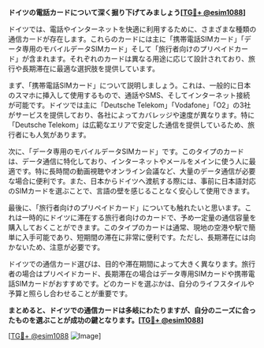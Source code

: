 **ドイツの電話カードについて深く掘り下げてみましょう[[TG💪+ @esim1088](https://t.me/s/esim1088)]**

ドイツでは、電話やインターネットを快適に利用するために、さまざまな種類の通信カードが存在します。これらのカードには主に「携帯電話SIMカード」「データ専用のモバイルデータSIMカード」そして「旅行者向けのプリペイドカード」が含まれます。それぞれのカードは異なる用途に応じて設計されており、旅行や長期滞在に最適な選択肢を提供しています。

まず、「携帯電話SIMカード」について説明しましょう。これは、一般的に日本のスマホに挿入して使用するもので、通話やSMS、そしてインターネット接続が可能です。ドイツでは主に「Deutsche Telekom」「Vodafone」「O2」の3社がサービスを提供しており、各社によってカバレッジや速度が異なります。特に「Deutsche Telekom」は広範なエリアで安定した通信を提供しているため、旅行者にも人気があります。

次に、「データ専用のモバイルデータSIMカード」です。このタイプのカードは、データ通信に特化しており、インターネットやメールをメインに使う人に最適です。特に長時間の動画視聴やオンライン会議など、大量のデータ通信が必要な場合に便利です。また、日本からドイツへ渡航する際には、事前に日本語対応のSIMカードを選ぶことで、言語の壁を感じることなく安心して使用できます。

最後に、「旅行者向けのプリペイドカード」についても触れたいと思います。これは一時的にドイツに滞在する旅行者向けのカードで、予め一定量の通信容量を購入しておくことができます。このタイプのカードは通常、現地の空港や駅で簡単に入手可能であり、短期間の滞在に非常に便利です。ただし、長期滞在には向かないため、注意が必要です。

ドイツでの通信カード選びは、目的や滞在期間によって大きく異なります。旅行者の場合はプリペイドカード、長期滞在の場合はデータ専用SIMカードや携帯電話SIMカードがおすすめです。どのカードを選ぶかは、自分のライフスタイルや予算と照らし合わせることが重要です。

**まとめると、ドイツでの通信カードは多岐にわたりますが、自分のニーズに合ったものを選ぶことが成功の鍵となります。[[TG💪+ @esim1088](https://t.me/s/esim1088)]**

[[TG💪+ @esim1088](https://t.me/s/esim1088) ![Image](https://i.postimg.cc/Y0z9fWf4/image.png)]